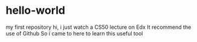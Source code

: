 # hello-world
my first repository
hi, i just watch a CS50 lecture on Edx
It recommend the use of Github
So i came to here to learn this useful tool
